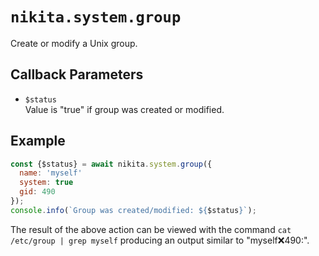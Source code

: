 
# `nikita.system.group`

Create or modify a Unix group.

## Callback Parameters
 
* `$status`   
  Value is "true" if group was created or modified.   

## Example

```js
const {$status} = await nikita.system.group({
  name: 'myself'
  system: true
  gid: 490
});
console.info(`Group was created/modified: ${$status}`);
```

The result of the above action can be viewed with the command
`cat /etc/group | grep myself` producing an output similar to
"myself:x:490:".
